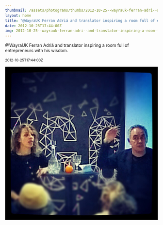 ```yaml
---
thumbnail: /assets/photograms/thumbs/2012-10-25--wayrauk-ferran-adri--and-translator-inspiring-a-room-full-of-entrepreneurs-with-his-wisdom-.jpg
layout: home
title: "@WayraUK Ferran Adriá and translator inspiring a room full of entrepreneurs with his wisdom."
date: 2012-10-25T17:44:00Z
img: 2012-10-25--wayrauk-ferran-adri--and-translator-inspiring-a-room-full-of-entrepreneurs-with-his-wisdom-.jpg
---
```


@WayraUK Ferran Adriá and translator inspiring a room full of entrepreneurs with his wisdom.

<small>2012-10-25T17:44:00Z</small>

![@WayraUK Ferran Adriá and translator inspiring a room full of entrepreneurs with his wisdom.](/assets/photograms/original/2012-10-25--wayrauk-ferran-adri--and-translator-inspiring-a-room-full-of-entrepreneurs-with-his-wisdom-.jpg)
